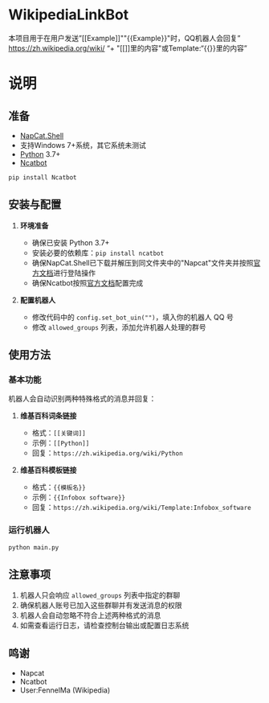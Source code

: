 # WikipediaLinkBot
本项目用于在用户发送”[[Example]]""{{Example}}"时，QQ机器人会回复” https://zh.wikipedia.org/wiki/ “+ "[[]]里的内容"或Template:“{{}}里的内容”
# 说明
## 准备
* [NapCat.Shell](https://napneko.github.io/guide/boot/Shell#napcat-shell-win%E6%89%8B%E5%8A%A8%E5%90%AF%E5%8A%A8%E6%95%99%E7%A8%8B)
* 支持Windows 7+系统，其它系统未测试
* [Python](https://www.python.org) 3.7+
* [Ncatbot](https://docs.ncatbot.xyz/)
```python
pip install Ncatbot
```
## 安装与配置

1. **环境准备**
   - 确保已安装 Python 3.7+
   - 安装必要的依赖库：`pip install ncatbot`
   - 确保NapCat.Shell已下载并解压到同文件夹中的"Napcat"文件夹并按照[官方文档](https://napneko.github.io/)进行登陆操作
   - 确保Ncatbot按照[官方文档](https://docs.ncatbot.xyz/)配置完成

2. **配置机器人**
   - 修改代码中的 `config.set_bot_uin("")`，填入你的机器人 QQ 号
   - 修改 `allowed_groups` 列表，添加允许机器人处理的群号

## 使用方法

### 基本功能
机器人会自动识别两种特殊格式的消息并回复：

1. **维基百科词条链接**
   - 格式：`[[关键词]]`
   - 示例：`[[Python]]`
   - 回复：`https://zh.wikipedia.org/wiki/Python`

2. **维基百科模板链接**
   - 格式：`{{模板名}}`
   - 示例：`{{Infobox software}}`
   - 回复：`https://zh.wikipedia.org/wiki/Template:Infobox_software`

### 运行机器人
```python
python main.py
```

## 注意事项
1. 机器人只会响应 `allowed_groups` 列表中指定的群聊
2. 确保机器人账号已加入这些群聊并有发送消息的权限
3. 机器人会自动忽略不符合上述两种格式的消息
4. 如需查看运行日志，请检查控制台输出或配置日志系统

## 鸣谢
* Napcat
* Ncatbot
* User:FennelMa (Wikipedia)
